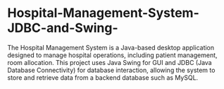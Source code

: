# Hospital-Management-System-JDBC-and-Swing-
The Hospital Management System is a Java-based desktop application designed to manage hospital operations, including patient management, room allocation. This project uses Java Swing for GUI and JDBC (Java Database Connectivity) for database interaction, allowing the system to store and retrieve data from a backend database such as MySQL.
